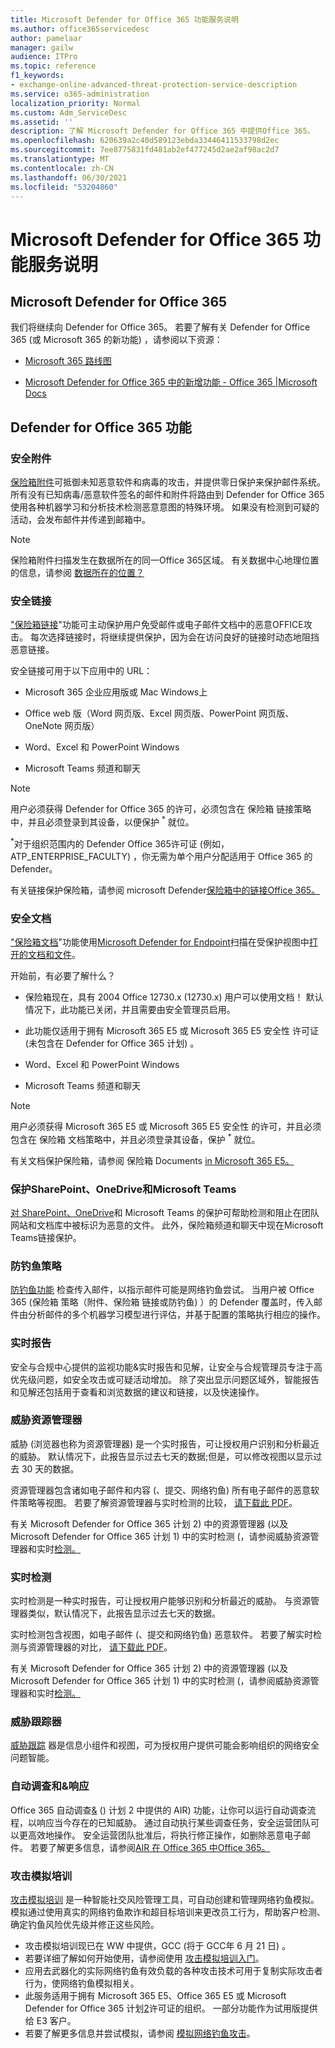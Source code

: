 ```yaml
---
title: Microsoft Defender for Office 365 功能服务说明
ms.author: office365servicedesc
author: pamelaar
manager: gailw
audience: ITPro
ms.topic: reference
f1_keywords:
- exchange-online-advanced-threat-protection-service-description
ms.service: o365-administration
localization_priority: Normal
ms.custom: Adm_ServiceDesc
ms.assetid: ''
description: 了解 Microsoft Defender for Office 365 中提供Office 365。
ms.openlocfilehash: 620639a2c40d589123ebda33446411533798d2ec
ms.sourcegitcommit: 7ee8775831fd481ab2ef477245d2ae2af98ac2d7
ms.translationtype: MT
ms.contentlocale: zh-CN
ms.lasthandoff: 06/30/2021
ms.locfileid: "53204860"
---
```

# <a name="microsoft-defender-for-office-365-features-service-description"></a>Microsoft Defender for Office 365 功能服务说明

## <a name="whats-new-in-microsoft-defender-for-office-365"></a>Microsoft Defender for Office 365

我们将继续向 Defender for Office 365。 若要了解有关 Defender for Office 365 (或 Microsoft 365 的新功能) ，请参阅以下资源：

- [Microsoft 365 路线图](https://www.microsoft.com/microsoft-365/roadmap)

- [Microsoft Defender for Office 365 中的新增功能 - Office 365 |Microsoft Docs](/microsoft-365/security/office-365-security/whats-new-in-defender-for-office-365)

## <a name="defender-for-office-365-capabilities"></a>Defender for Office 365 功能

### <a name="safe-attachments"></a>安全附件

[保险箱附件](/microsoft-365/security/office-365-security/atp-safe-attachments)可抵御未知恶意软件和病毒的攻击，并提供零日保护来保护邮件系统。 所有没有已知病毒/恶意软件签名的邮件和附件将路由到 Defender for Office 365 使用各种机器学习和分析技术检测恶意意图的特殊环境。 如果没有检测到可疑的活动，会发布邮件并传递到邮箱中。

> [!NOTE]
> 保险箱附件扫描发生在数据所在的同一Office 365区域。 有关数据中心地理位置的信息，请参阅 [数据所在的位置？](/microsoft-365/enterprise/o365-data-locations)

### <a name="safe-links"></a>安全链接

["保险箱链接](/microsoft-365/security/office-365-security/atp-safe-links)"功能可主动保护用户免受邮件或电子邮件文档中的恶意OFFICE攻击。 每次选择链接时，将继续提供保护，因为会在访问良好的链接时动态地阻挡恶意链接。

安全链接可用于以下应用中的 URL：

- Microsoft 365 企业应用版或 Mac Windows上

- Office web 版（Word 网页版、Excel 网页版、PowerPoint 网页版、OneNote 网页版）

- Word、Excel 和 PowerPoint Windows

- Microsoft Teams 频道和聊天

> [!NOTE]
> 用户必须获得 Defender for Office 365 的许可，必须包含在 保险箱 链接策略中，并且必须登录到其设备，以便保护 <sup>\*</sup> 就位。
>
> <sup>\*</sup>对于组织范围内的 Defender Office 365许可证 (例如，ATP_ENTERPRISE_FACULTY) ，你无需为单个用户分配适用于 Office 365 的 Defender。
>
> 有关链接保护保险箱，请参阅 microsoft Defender[保险箱中的链接Office 365。](/microsoft-365/security/office-365-security/atp-safe-links)

### <a name="safe-documents"></a>安全文档

["保险箱文档](/microsoft-365/security/office-365-security/safe-docs)"功能使用[Microsoft Defender for Endpoint](/windows/security/threat-protection/microsoft-defender-atp/microsoft-defender-advanced-threat-protection)扫描在受保护视图中[打开的文档和文件](https://support.microsoft.com/office/what-is-protected-view-d6f09ac7-e6b9-4495-8e43-2bbcdbcb6653)。

开始前，有必要了解什么？

- 保险箱现在，具有 2004 Office 12730.x (12730.x) 用户可以使用文档！ 默认情况下，此功能已关闭，并且需要由安全管理员启用。

- 此功能仅适用于拥有 Microsoft 365 E5 或 Microsoft 365 E5 安全性 许可证 (未包含在 Defender for Office 365 计划) 。

- Word、Excel 和 PowerPoint Windows

- Microsoft Teams 频道和聊天

> [!NOTE]
> 用户必须获得 Microsoft 365 E5 或 Microsoft 365 E5 安全性 的许可，并且必须包含在 保险箱 文档策略中，并且必须登录其设备，保护 <sup>\*</sup> 就位。
>
> 有关文档保护保险箱，请参阅 保险箱 Documents [in Microsoft 365 E5。](/microsoft-365/security/office-365-security/safe-docs)

### <a name="protection-for-sharepoint-onedrive-and-microsoft-teams"></a>保护SharePoint、OneDrive和Microsoft Teams

[对 SharePoint、OneDrive](/microsoft-365/security/office-365-security/atp-for-spo-odb-and-teams)和 Microsoft Teams 的保护可帮助检测和阻止在团队网站和文档库中被标识为恶意的文件。 此外，保险箱频道和聊天中现在Microsoft Teams链接保护。

### <a name="anti-phishing-policies"></a>防钓鱼策略

[防钓鱼功能](/microsoft-365/security/office-365-security/atp-anti-phishing) 检查传入邮件，以指示邮件可能是网络钓鱼尝试。 当用户被 Office 365 (保险箱 策略（附件、保险箱 链接或防钓鱼) ）的 Defender 覆盖时，传入邮件由分析邮件的多个机器学习模型进行评估，并基于配置的策略执行相应的操作。

### <a name="real-time-reports"></a>实时报告

安全与合规中心提供的监视[](https://protection.office.com)功能&实时报告和见解，让安全[](/microsoft-365/security/office-365-security/view-reports-for-atp)与合规管理员专注于高优先级问题，如安全攻击或可疑活动增加。 除了突出显示问题区域外，智能报告和见解还包括用于查看和浏览数据的建议和链接，以及快速操作。

### <a name="threat-explorer"></a>威胁资源管理器

威胁 (浏览器也称为资源管理器) 是一个实时报告，可让授权用户识别和分析最近的威胁。 默认情况下，此报告显示过去七天的数据;但是，可以修改视图以显示过去 30 天的数据。

资源管理器包含诸如电子邮件和内容 (、提交、网络钓鱼) 所有电子邮件的恶意软件策略等视图。 若要了解资源管理器与实时检测的比较， [请下载此 PDF](https://github.com/MicrosoftDocs/microsoft-365-docs/raw/public/microsoft-365/downloads/office-365-atp-plan-comparison-march-2020.pdf)。

有关 Microsoft Defender for Office 365 计划 2) 中的资源管理器 (以及 Microsoft Defender for Office 365 计划 1) 中的实时检测 (，请参阅威胁资源管理器和实时[检测。](/microsoft-365/security/office-365-security/threat-explorer)

### <a name="real-time-detections"></a>实时检测

实时检测是一种实时报告，可让授权用户能够识别和分析最近的威胁。 与资源管理器类似，默认情况下，此报告显示过去七天的数据。

实时检测包含视图，如电子邮件 (、提交和网络钓鱼) 恶意软件。 若要了解实时检测与资源管理器的对比， [请下载此 PDF](https://github.com/MicrosoftDocs/microsoft-365-docs/raw/public/microsoft-365/downloads/office-365-atp-plan-comparison-march-2020.pdf)。

有关 Microsoft Defender for Office 365 计划 2) 中的资源管理器 (以及 Microsoft Defender for Office 365 计划 1) 中的实时检测 (，请参阅威胁资源管理器和实时[检测。](/microsoft-365/security/office-365-security/threat-explorer)

### <a name="threat-trackers"></a>威胁跟踪器

[威胁跟踪](/microsoft-365/security/office-365-security/threat-trackers) 器是信息小组件和视图，可为授权用户提供可能会影响组织的网络安全问题智能。

### <a name="automated-investigation--response"></a>自动调查和&响应

Office 365 自动调查[&](/microsoft-365/security/office-365-security/office-365-air) () 计划 2 中提供的 AIR) 功能，让你可以运行自动调查流程，以响应当今存在的已知威胁。 通过自动执行某些调查任务，安全运营团队可以更高效地操作。 安全运营团队批准后，将执行修正操作，如删除恶意电子邮件。 若要了解更多信息，请参阅[AIR 在 Office 365 中Office 365。](/microsoft-365/security/office-365-security/automated-investigation-response-office)

### <a name="attack-simulation-training"></a>攻击模拟培训

[攻击模拟培训](/microsoft-365/security/office-365-security/attack-simulation-training-get-started) 是一种智能社交风险管理工具，可自动创建和管理网络钓鱼模拟。 模拟通过使用真实的网络钓鱼欺诈和超目标培训来更改员工行为，帮助客户检测、确定钓鱼风险优先级并修正这些风险。

- 攻击模拟培训现已在 WW 中提供，GCC (将于 GCC年 6 月 21 日) 。
- 若要详细了解如何开始使用，请参阅使用 [攻击模拟培训入门](/microsoft-365/security/office-365-security/attack-simulation-training-get-started)。
- 应用去武器化的实际网络钓鱼有效负载的各种攻击技术可用于复制实际攻击者行为，使网络钓鱼模拟相关。
- 此服务适用于拥有 Microsoft 365 E5、Office 365 E5 或 Microsoft Defender for Office 365 计划[2](/microsoft-365/security/office-365-security/defender-for-office-365#microsoft-defender-for-office-365-plan-1-and-plan-2)许可证的组织。 一部分功能作为试用版提供给 E3 客户。
- 若要了解更多信息并尝试模拟，请参阅 [模拟网络钓鱼攻击](/microsoft-365/security/office-365-security/attack-simulation-training)。